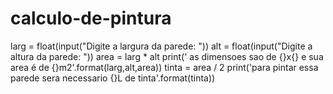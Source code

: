 # calculo-de-pintura

larg = float(input("Digite a largura da parede: "))
alt = float(input("Digite a altura da parede: "))
area = larg * alt
print(' as dimensoes sao de {}x{} e sua area é de {}m2'.format(larg,alt,area))
tinta = area / 2
print('para pintar essa parede sera necessario {}L de tinta'.format(tinta))
